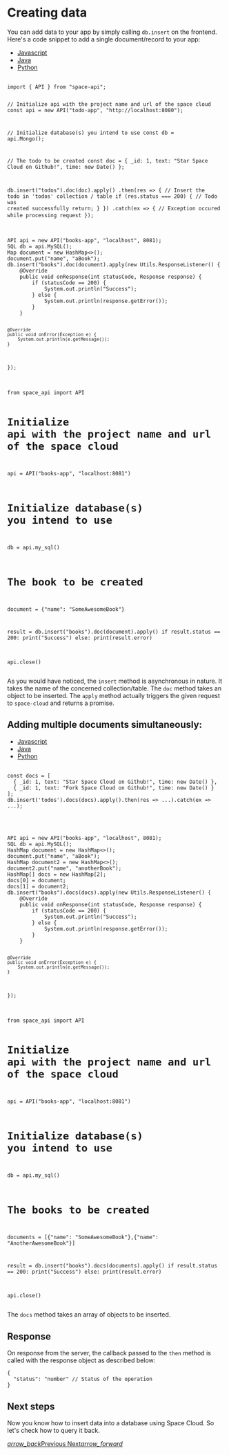 # Creating data

You can add data to your app by simply calling `db.insert` on the frontend. Here's a code snippet to add a single document/record to your app:

<div class="row tabs-wrapper">
  <div class="col s12" style="padding:0">
    <ul class="tabs">
      <li class="tab col s2"><a class="active" href="#insert-js">Javascript</a></li>
      <li class="tab col s2"><a href="#insert-java">Java</a></li>
      <li class="tab col s2"><a href="#insert-python">Python</a></li>
    </ul>
  </div>
  <div id="insert-js" class="col s12" style="padding:0">
    <pre>
      <code class="javascript">
import { API } from "space-api";

// Initialize api with the project name and url of the space cloud
const api = new API("todo-app", "http://localhost:8080");

// Initialize database(s) you intend to use
const db = api.Mongo();

// The todo to be created
const doc = { _id: 1, text: "Star Space Cloud on Github!", time: new Date() };

db.insert("todos").doc(doc).apply()
  .then(res => {
    // Insert the todo in 'todos' collection / table
    if (res.status === 200) {
      // Todo was created successfully
      return;
    }
  })
  .catch(ex => {
    // Exception occured while processing request
  });
    </code>
</pre>
  </div>
  <div id="insert-java" class="col s12" style="padding:0">
    <pre>
      <code class="java">
API api = new API("books-app", "localhost", 8081);
SQL db = api.MySQL();
Map<String, String> document = new HashMap<>();
document.put("name", "aBook");
db.insert("books").doc(document).apply(new Utils.ResponseListener() {
    @Override
    public void onResponse(int statusCode, Response response) {
        if (statusCode == 200) {
            System.out.println("Success");
        } else {
            System.out.println(response.getError());
        }
    }

    @Override
    public void onError(Exception e) {
        System.out.println(e.getMessage());
    }
});
      </code>
    </pre>
  </div>
 <div id="insert-python" class="col s12" style="padding:0">
    <pre>
      <code class="python">
from space_api import API

# Initialize api with the project name and url of the space cloud
api = API("books-app", "localhost:8081")

# Initialize database(s) you intend to use
db = api.my_sql()

# The book to be created
document = {"name": "SomeAwesomeBook"}

result = db.insert("books").doc(document).apply()
if result.status == 200:
    print("Success")
else:
    print(result.error)

api.close()
      </code>
    </pre>
  </div>
</div>

As you would have noticed, the `insert` method is asynchronous in nature. It takes the name of the concerned collection/table. The `doc` method takes an object to be inserted. The `apply` method actually triggers the given request to `space-cloud` and returns a promise.

## Adding multiple documents simultaneously:

<div class="row tabs-wrapper">
  <div class="col s12" style="padding:0">
    <ul class="tabs">
      <li class="tab col s2"><a class="active" href="#insertmany-js">Javascript</a></li>
      <li class="tab col s2"><a href="#insertmany-java">Java</a></li>
      <li class="tab col s2"><a href="#insertmany-python">Python</a></li>
    </ul>
  </div>
  <div id="insertmany-js" class="col s12" style="padding:0">
    <pre>
      <code class="javascript">
const docs = [
  { _id: 1, text: "Star Space Cloud on Github!", time: new Date() },
  { _id: 1, text: "Fork Space Cloud on Github!", time: new Date() }
];
db.insert('todos').docs(docs).apply().then(res => ...).catch(ex => ...);
      </code>
    </pre>
  </div>
  <div id="insertmany-java" class="col s12" style="padding:0">
    <pre>
      <code class="java">
API api = new API("books-app", "localhost", 8081);
SQL db = api.MySQL();
HashMap<String, String> document = new HashMap<>();
document.put("name", "aBook");
HashMap<String, String> document2 = new HashMap<>();
document2.put("name", "anotherBook");
HashMap[] docs = new HashMap[2];
docs[0] = document;
docs[1] = document2;
db.insert("books").docs(docs).apply(new Utils.ResponseListener() {
    @Override
    public void onResponse(int statusCode, Response response) {
        if (statusCode == 200) {
            System.out.println("Success");
        } else {
            System.out.println(response.getError());
        }
    }

    @Override
    public void onError(Exception e) {
        System.out.println(e.getMessage());
    }
});
      </code>
    </pre>
  </div>
 <div id="insertmany-python" class="col s12" style="padding:0">
    <pre>
      <code class="python">
from space_api import API

# Initialize api with the project name and url of the space cloud
api = API("books-app", "localhost:8081")

# Initialize database(s) you intend to use
db = api.my_sql()

# The books to be created
documents = [{"name": "SomeAwesomeBook"},{"name": "AnotherAwesomeBook"}]

result = db.insert("books").docs(documents).apply()
if result.status == 200:
    print("Success")
else:
    print(result.error)

api.close()
      </code>
    </pre>
  </div>
</div>

The `docs` method takes an array of objects to be inserted.

## Response

On response from the server, the callback passed to the `then` method is called with the response object as described below:

```
{
  "status": "number" // Status of the operation
}
```

## Next steps

Now you know how to insert data into a database using Space Cloud. So let's check how to query it back.

<div class="btns-wrapper">
  <a href="/docs/database/overview" class="waves-effect waves-light btn primary-btn-border btn-small">
    <i class="material-icons btn-with-icon">arrow_back</i>Previous
  </a>
  <a href="/docs/database/read" class="waves-effect waves-light btn primary-btn-fill btn-small">
    Next<i class="material-icons btn-with-icon">arrow_forward</i>
  </a>
</div>
